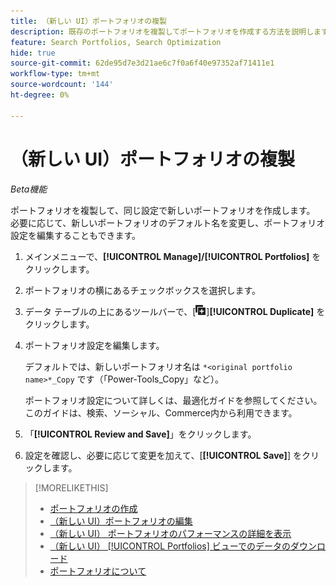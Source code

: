 ```yaml
---
title: （新しい UI）ポートフォリオの複製
description: 既存のポートフォリオを複製してポートフォリオを作成する方法を説明します。
feature: Search Portfolios, Search Optimization
hide: true
source-git-commit: 62de95d7e3d21ae6c7f0a6f40e97352af71411e1
workflow-type: tm+mt
source-wordcount: '144'
ht-degree: 0%

---
```


# （新しい UI）ポートフォリオの複製

*Beta機能*

ポートフォリオを複製して、同じ設定で新しいポートフォリオを作成します。 必要に応じて、新しいポートフォリオのデフォルト名を変更し、ポートフォリオ設定を編集することもできます。

1. メインメニューで、**[!UICONTROL Manage]/[!UICONTROL Portfolios]** をクリックします。

1. ポートフォリオの横にあるチェックボックスを選択します。

1. データ テーブルの上にあるツールバーで、[![ 複製 ](/help/search-social-commerce/assets/duplicate.png " 複製 ")]**[!UICONTROL Duplicate]** をクリックします。

1. ポートフォリオ設定を編集します。

   デフォルトでは、新しいポートフォリオ名は `*<original portfolio name>*_Copy` です（「Power-Tools_Copy」など）。

   ポートフォリオ設定について詳しくは、最適化ガイドを参照してください。このガイドは、検索、ソーシャル、Commerce内から利用できます。

1. 「**[!UICONTROL Review and Save]**」をクリックします。

1. 設定を確認し、必要に応じて変更を加えて、[**[!UICONTROL Save]**] をクリックします。

>[!MORELIKETHIS]
>
>* [ ポートフォリオの作成 ](portfolio-create.md)
>* [ （新しい UI）ポートフォリオの編集 ](portfolio-edit.md)
>* [ （新しい UI） ポートフォリオのパフォーマンスの詳細を表示 ](portfolio-details.md)
>* [ （新しい UI） [!UICONTROL Portfolios] ビューでのデータのダウンロード ](portfolio-view-report.md)
>* [ ポートフォリオについて ](portfolio-about.md)
